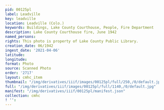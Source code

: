 ```yaml
---
pid: 00125pl
label: Leadville
key: leadville
location: Leadville (Colo.)
keywords: Buildings, Lake County Courthouse, People, Fire Department
description: Lake County Courthouse fire, June 1942
named_persons: 
rights: This photo is property of Lake County Public Library.
creation_date: 06/1942
ingest_date: '2021-04-06'
latitude: 
longitude: 
format: Photo
source: Scanned Photo
order: '2717'
layout: cmhc_item
thumbnail: "/img/derivatives/iiif/images/00125pl/full/250,/0/default.jpg"
full: "/img/derivatives/iiif/images/00125pl/full/1140,/0/default.jpg"
manifest: "/img/derivatives/iiif/00125pl/manifest.json"
collection: cmhc
! '': 
---
```

